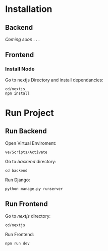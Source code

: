 # Installation

## Backend
*Coming soon . . .*

## Frontend
### Install Node
Go to nextjs Directory and install dependancies:

    cd/nextjs
    npm install

# Run Project

## Run Backend
Open Virtual Enviroment:

    ve/Scripts/Activate
Go to *backend* directory:

    cd backend
Run Django:

    python manage.py runserver

## Run Frontend
Go to *nextjs* directory:

    cd/nextjs
Run Frontend:

    npm run dev
